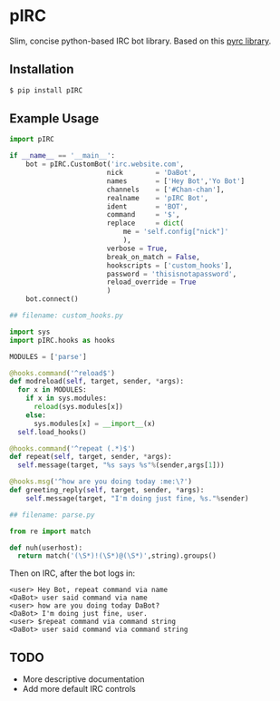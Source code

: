 ﻿# pIRC

Slim, concise python-based IRC bot library. Based on this [pyrc library](https://github.com/sarenji/pyrc).

## Installation

```bash
$ pip install pIRC
```

## Example Usage

```python
import pIRC

if __name__ == '__main__':
    bot = pIRC.CustomBot('irc.website.com', 
                        nick        = 'DaBot',
                        names       = ['Hey Bot','Yo Bot']
                        channels    = ['#Chan-chan'],
                        realname    = 'pIRC Bot',
                        ident       = 'BOT',
                        command     = '$',
                        replace     = dict(
                            me = 'self.config["nick"]'
                            ),
                        verbose = True,
                        break_on_match = False,
                        hookscripts = ['custom_hooks'],
                        password = 'thisisnotapassword',
                        reload_override = True
                        )
    bot.connect()
```
```python
## filename: custom_hooks.py

import sys
import pIRC.hooks as hooks

MODULES = ['parse']

@hooks.command('^reload$')
def modreload(self, target, sender, *args):
  for x in MODULES:
    if x in sys.modules:
      reload(sys.modules[x])
    else:
      sys.modules[x] = __import__(x)
  self.load_hooks()

@hooks.command('^repeat (.*)$')
def repeat(self, target, sender, *args):
  self.message(target, "%s says %s"%(sender,args[1]))

@hooks.msg('^how are you doing today :me:\?')
def greeting_reply(self, target, sender, *args):
    self.message(target, "I'm doing just fine, %s."%sender)
```
```python
## filename: parse.py

from re import match

def nuh(userhost):
  return match('(\S*)!(\S*)@(\S*)',string).groups()
```
Then on IRC, after the bot logs in:
```
<user> Hey Bot, repeat command via name
<DaBot> user said command via name
<user> how are you doing today DaBot?
<DaBot> I'm doing just fine, user.
<user> $repeat command via command string
<DaBot> user said command via command string
```

## TODO
* More descriptive documentation
* Add more default IRC controls